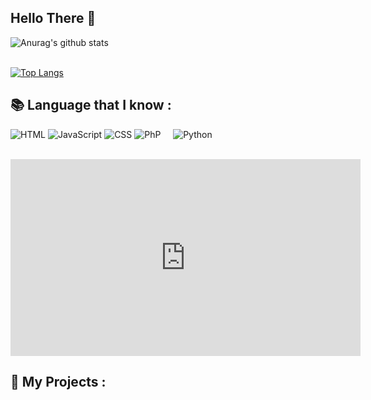 ## Hello There 👋

![Anurag's github stats](https://github-readme-stats.vercel.app/api?username=urbskali&hide=issues&show_icons=true&count_private=true&theme=radical)<br><br>

[![Top Langs](https://github-readme-stats.vercel.app/api/top-langs/?username=urbskali&hide=html,css&count_private=true)](https://github.com/anuraghazra/github-readme-stats)

## 📚 Language that I know :

![HTML](https://img.shields.io/badge/-HTML-E15622?style=for-the-badge&logo=HTML5&logoColor=white)
![JavaScript](https://img.shields.io/badge/-JavaScript-E7BA15?style=for-the-badge&logo=JavaScript&logoColor=white)
![CSS](https://img.shields.io/badge/-CSS-1B7FDE?style=for-the-badge&logo=CSS3&logoColor=white)
![PhP](https://img.shields.io/badge/-PHP-1DDEC1?style=for-the-badge&logo=PhP&logoColor=white)
&nbsp; &nbsp; ![Python](https://img.shields.io/badge/-Python-E426D6?style=for-the-badge&logo=Python&logoColor=white)
<br><br>

<iframe width="560" height="315" src="https://www.youtube.com/embed/1BfCnjr_Vjg" frameborder="0" allow="accelerometer; autoplay; clipboard-write; encrypted-media; gyroscope; picture-in-picture" allowfullscreen></iframe>

## 📂 My Projects :
